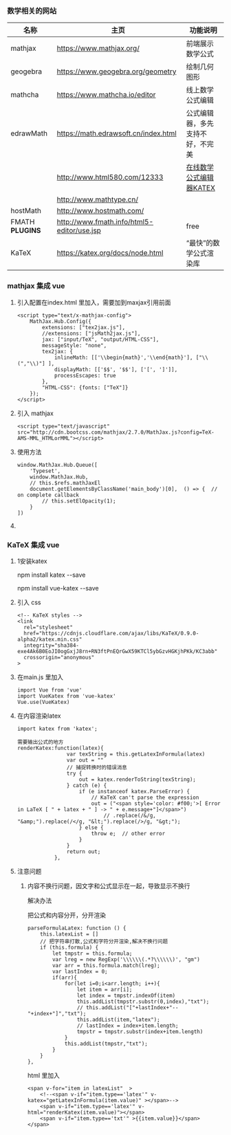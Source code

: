 ### 数学相关的网站

| 名称              | 主页                                         | 功能说明                                                |
| ----------------- | -------------------------------------------- | ------------------------------------------------------- |
| mathjax           | <https://www.mathjax.org/>                   | 前端展示数学公式                                        |
| geogebra          | <https://www.geogebra.org/geometry>          | 绘制几何图形                                            |
| mathcha           | <https://www.mathcha.io/editor>              | 线上数学公式编辑                                        |
| edrawMath         | <https://math.edrawsoft.cn/index.html>       | 公式编辑器，多先支持不好，不完美                        |
|                   | <http://www.html580.com/12333>               | [在线数学公式编辑器KATEX](http://www.html580.com/12333) |
|                   | <http://www.mathtype.cn/>                    |                                                         |
| hostMath          | <http://www.hostmath.com/>                   |                                                         |
| FMATH **PLUGINS** | <http://www.fmath.info/html5-editor/use.jsp> | free                                                    |
| KaTeX             | <https://katex.org/docs/node.html>           | “最快”的数学公式渲染库                                  |



### mathjax 集成 vue

1. 引入配置在index.html 里加入，需要加到maxjax引用前面

   ```
   <script type="text/x-mathjax-config">
       MathJax.Hub.Config({
           extensions: ["tex2jax.js"],
           //extensions: ["jsMath2jax.js"],
           jax: ["input/TeX", "output/HTML-CSS"],
           messageStyle: "none",
           tex2jax: {
               inlineMath: [['\\begin{math}','\\end{math}'], ["\\(","\\)"] ],
               displayMath: [['$$', '$$'], ['[', ']']],
               processEscapes: true
           },
           "HTML-CSS": {fonts: ["TeX"]}
       });
   </script>
   ```

2. 引入 mathjax

   ```
   <script type="text/javascript" src="http://cdn.bootcss.com/mathjax/2.7.0/MathJax.js?config=TeX-AMS-MML_HTMLorMML"></script>
   ```

3. 使用方法

   ```
   window.MathJax.Hub.Queue([
       'Typeset',
       window.MathJax.Hub,
       // this.$refs.mathJaxEl
       document.getElementsByClassName('main_body')[0],  () => {  // on complete callback
           // this.setElOpacity(1);
       }
   ])
   ```

4. 



### KaTeX 集成 vue 

1. 1安装katex

   npm install katex --save

   npm install vue-katex --save

2. 引入 css 

   ```
   <!-- KaTeX styles -->
   <link 
     rel="stylesheet" 
     href="https://cdnjs.cloudflare.com/ajax/libs/KaTeX/0.9.0-alpha2/katex.min.css" 
     integrity="sha384-exe4Ak6B0EoJI0ogGxjJ8rn+RN3ftPnEQrGwX59KTCl5ybGzvHGKjhPKk/KC3abb" 
     crossorigin="anonymous"
   >
   ```

   

3. 在main.js 里加入

   ```
   import Vue from 'vue'
   import VueKatex from 'vue-katex'
   Vue.use(VueKatex)
   ```

4. 在内容渲染latex

   ```
   import katex from 'katex';
   
   需要输出公式的地方
   renderKatex:function(latex){
                   var texString = this.getLatexInFormula(latex)
                   var out = ""
                   // 捕捉转换时的错误消息
                   try {
                       out = katex.renderToString(texString);
                   } catch (e) {
                       if (e instanceof katex.ParseError) {
                           // KaTeX can't parse the expression
                           out = ("<span style='color: #f00;'>[ Error in LaTeX [ " + latex + " ] -> " + e.message+"]</span>")
                               // .replace(/&/g, "&amp;").replace(/</g, "&lt;").replace(/>/g, "&gt;");
                       } else {
                           throw e;  // other error
                       }
                   }
                   return out;
               },
   ```

5. 注意问题

   1. 内容不换行问题，因文字和公式显示在一起，导致显示不换行

      解决办法

      把公式和内容分开，分开渲染

      ```
      parseFormulaLatex: function () {
          this.latexList = []
          // 把字符串打散,公式和字符分开渲染,解决不换行问题
          if (this.formula) {
              let tmpstr = this.formula;
              var lreg = new RegExp('\\\\\\(.*?\\\\\\)', "gm")
              var arr = this.formula.match(lreg);
              var lastIndex = 0;
              if(arr){
                  for(let i=0;i<arr.length; i++){
                      let item = arr[i];
                      let index = tmpstr.indexOf(item)
                      this.addList(tmpstr.substr(0,index),"txt");
                      // this.addList("["+lastIndex+"--"+index+"]","txt");
                      this.addList(item,"latex");
                      // lastIndex = index+item.length;
                      tmpstr = tmpstr.substr(index+item.length)
                  }
                  this.addList(tmpstr,"txt");
              }
          }
      },
      ```

      html 里加入

      ```
      <span v-for="item in latexList"  >
          <!--<span v-if="item.type=='latex'" v-katex="getLatexInFormula(item.value)" ></span>-->
          <span v-if="item.type=='latex'" v-html="renderKatex(item.value)"></span>
          <span v-if="item.type=='txt'" >{{item.value}}</span>
      </span>
      ```